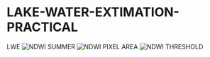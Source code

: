 # LAKE-WATER-EXTIMATION-PRACTICAL
LWE
![NDWI SUMMER](https://github.com/user-attachments/assets/b9453195-9754-47e2-aa0e-9c7f546a9c56)
![NDWI PIXEL AREA](https://github.com/user-attachments/assets/e730e93d-f4ec-4a13-b089-750e86a73eeb)
![NDWI THRESHOLD](https://github.com/user-attachments/assets/5369b675-d051-42dd-a2cc-e277e1e91c10)
